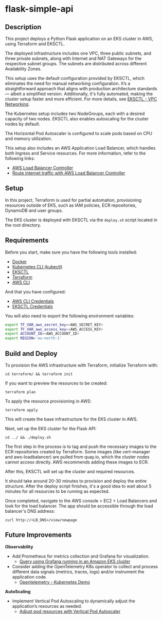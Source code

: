 # flask-simple-api

## Description

This project deploys a Python Flask application on an EKS cluster in AWS, using Terraform and EKSCTL.

The deployed infrastructure includes one VPC, three public subnets, and three private subnets, along with Internet and NAT Gateways for the respective subnet groups. The subnets are distributed across different Availability Zones.

This setup uses the default configuration provided by EKSCTL, which eliminates the need for manual networking configuration. It’s a straightforward approach that aligns with production architecture standards — albeit a simplified version. Additionally, it's fully automated, making the cluster setup faster and more efficient. For more details, see [EKSCTL - VPC Networking](https://eksctl.io/usage/vpc-networking/).

The Kubernetes setup includes two NodeGroups, each with a desired capacity of two nodes. EKSCTL also enables autoscaling for the cluster nodes by default.

The Horizontal Pod Autoscaler is configured to scale pods based on CPU and memory utilization.

This setup also includes an AWS Application Load Balancer, which handles both Ingress and Service resources. For more information, refer to the following links:

* [AWS Load Balancer Controller](https://kubernetes-sigs.github.io/aws-load-balancer-controller/latest/)
* [Route internet traffic with AWS Load Balancer Controller](https://docs.aws.amazon.com/eks/latest/userguide/aws-load-balancer-controller.html)

## Setup

In this project, Terraform is used for partial automation, provisioning resources outside of EKS, such as IAM policies, ECR repositories, DynamoDB and user groups.

The EKS cluster is deployed with EKSCTL via the `deploy.sh` script located in the root directory.

## Requirements

Before you start, make sure you have the following tools installed:

- [Docker](https://docs.docker.com/engine/install/)
- [Kubernetes CLI (kubectl)](https://kubernetes.io/docs/tasks/tools/)
- [EKSCTL](https://eksctl.io/installation/)
- [Terraform](https://developer.hashicorp.com/terraform/tutorials/aws-get-started/install-cli)
- [AWS CLI](https://docs.aws.amazon.com/cli/latest/userguide/getting-started-install.html)

And that you have configured:

- [AWS CLI Credentials](https://docs.aws.amazon.com/cli/v1/userguide/cli-chap-configure.html)
- [EKSCTL Credentials](https://eksctl.io/getting-started/)

You will also need to export the following environment variables:

```bash
export TF_VAR_aws_secret_key=<AWS_SECRET_KEY>
export TF_VAR_aws_access_key=<AWS_ACCESS_KEY>
export ACCOUNT_ID=<AWS_ACCOUNT_ID>
export REGION='eu-north-1' 
```


## Build and Deploy

To provision the AWS infrastructure with Terraform, initialize Terraform with:
```
cd terraform/ && terraform init
```

If you want to preview the resources to be created:
```
terraform plan
```

To apply the resource provisioning in AWS:

```
terraform apply
```

This will create the base infrastructure for the EKS cluster in AWS.

Next, set up the EKS cluster for the Flask API:

```
cd ../ && ./deploy.sh
```

The first step in the process is to tag and push the necessary images to the ECR repositories created by Terraform. Some images (like cert-manager and aws-loadbalancer) are pulled from quay.io, which the cluster nodes cannot access directly. AWS recommends adding these images to ECR.

After this, EKSCTL will set up the cluster and required resources.

It should take around 20-30 minutes to provision and deploy the entire structure. After the deploy script finishes, it's a good idea to wait about 5 minutes for all resources to be running as expected.

Once completed, navigate to the AWS console > EC2 > Load Balancers and look for the load balancer. The app should be accessible through the load balancer's DNS address:

```
curl http://<LB_DNS>/view/newpage
```

## Future Improvements

**Observability**

- Add Prometheus for metrics collection and Grafana for visualization.
  - [Query using Grafana running in an Amazon EKS cluster](https://docs.aws.amazon.com/prometheus/latest/userguide/AMP-onboard-query-grafana-7.3.html)
- Consider adding the OpenTelemetry K8s operator to collect and process different data signals (metrics, traces, logs) and/or instrument the application code.
  - [Opentelemetry - Kubernetes Demo](https://opentelemetry.io/docs/demo/kubernetes-deployment/)

**AutoScaling**

- Implement Vertical Pod Autoscaling to dynamically adjust the application’s resources as needed.
  - [Adjust pod resources with Vertical Pod Autoscaler](https://docs.aws.amazon.com/eks/latest/userguide/vertical-pod-autoscaler.html)

